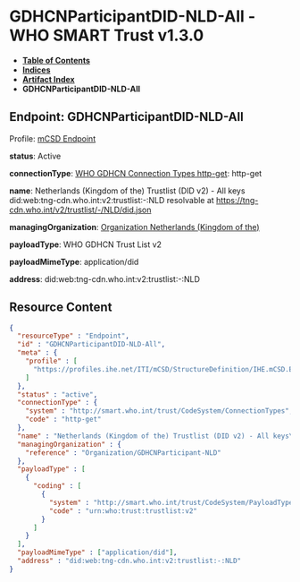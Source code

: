 # GDHCNParticipantDID-NLD-All - WHO SMART Trust v1.3.0

* [**Table of Contents**](toc.md)
* [**Indices**](indices.md)
* [**Artifact Index**](artifacts.md)
* **GDHCNParticipantDID-NLD-All**

## Endpoint: GDHCNParticipantDID-NLD-All

Profile: [mCSD Endpoint](https://profiles.ihe.net/ITI/mCSD/4.0.0/StructureDefinition-IHE.mCSD.Endpoint.html)

**status**: Active

**connectionType**: [WHO GDHCN Connection Types http-get](CodeSystem-ConnectionTypes.md#ConnectionTypes-http-get): http-get

**name**: Netherlands (Kingdom of the) Trustlist (DID v2) - All keys did:web:tng-cdn.who.int:v2:trustlist:-:NLD resolvable at https://tng-cdn.who.int/v2/trustlist/-/NLD/did.json

**managingOrganization**: [Organization Netherlands (Kingdom of the)](Organization-GDHCNParticipant-NLD.md)

**payloadType**: WHO GDHCN Trust List v2

**payloadMimeType**: application/did

**address**: did:web:tng-cdn.who.int:v2:trustlist:-:NLD



## Resource Content

```json
{
  "resourceType" : "Endpoint",
  "id" : "GDHCNParticipantDID-NLD-All",
  "meta" : {
    "profile" : [
      "https://profiles.ihe.net/ITI/mCSD/StructureDefinition/IHE.mCSD.Endpoint"
    ]
  },
  "status" : "active",
  "connectionType" : {
    "system" : "http://smart.who.int/trust/CodeSystem/ConnectionTypes",
    "code" : "http-get"
  },
  "name" : "Netherlands (Kingdom of the) Trustlist (DID v2) - All keys\ndid:web:tng-cdn.who.int:v2:trustlist:-:NLD\nresolvable at https://tng-cdn.who.int/v2/trustlist/-/NLD/did.json",
  "managingOrganization" : {
    "reference" : "Organization/GDHCNParticipant-NLD"
  },
  "payloadType" : [
    {
      "coding" : [
        {
          "system" : "http://smart.who.int/trust/CodeSystem/PayloadTypes",
          "code" : "urn:who:trust:trustlist:v2"
        }
      ]
    }
  ],
  "payloadMimeType" : ["application/did"],
  "address" : "did:web:tng-cdn.who.int:v2:trustlist:-:NLD"
}

```
